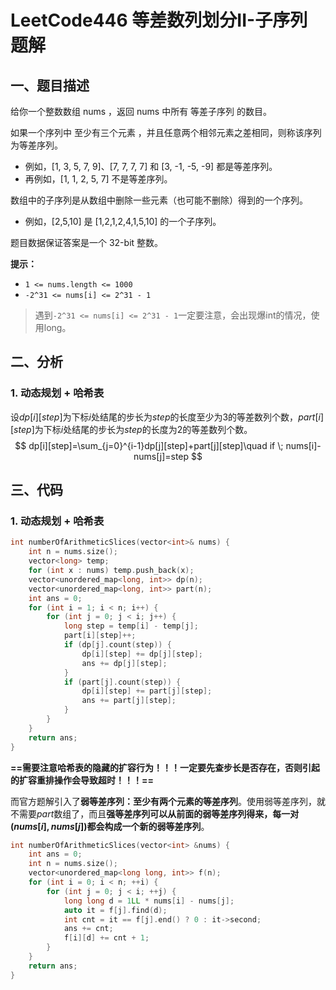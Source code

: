 # LeetCode446 等差数列划分II-子序列 题解

## 一、题目描述

给你一个整数数组 nums ，返回 nums 中所有 等差子序列 的数目。

如果一个序列中 至少有三个元素 ，并且任意两个相邻元素之差相同，则称该序列为等差序列。

+ 例如，[1, 3, 5, 7, 9]、[7, 7, 7, 7] 和 [3, -1, -5, -9] 都是等差序列。
+ 再例如，[1, 1, 2, 5, 7] 不是等差序列。

数组中的子序列是从数组中删除一些元素（也可能不删除）得到的一个序列。

+ 例如，[2,5,10] 是 [1,2,1,2,4,1,5,10] 的一个子序列。

题目数据保证答案是一个 32-bit 整数。

**提示：**

- `1 <= nums.length <= 1000`
- `-2^31 <= nums[i] <= 2^31 - 1`

> 遇到`-2^31 <= nums[i] <= 2^31 - 1`一定要注意，会出现爆int的情况，使用long。



## 二、分析

### 1. 动态规划 + 哈希表

设$dp[i][step]$为下标$i$处结尾的步长为$step$的长度至少为3的等差数列个数，$part[i][step]$为下标$i$处结尾的步长为$step$的长度为2的等差数列个数。
$$
dp[i][step]=\sum_{j=0}^{i-1}dp[j][step]+part[j][step]\quad if \; nums[i]-nums[j]=step
$$


## 三、代码

### 1. 动态规划 + 哈希表

```c++
int numberOfArithmeticSlices(vector<int>& nums) {
    int n = nums.size();
    vector<long> temp;
    for (int x : nums) temp.push_back(x);
    vector<unordered_map<long, int>> dp(n);
    vector<unordered_map<long, int>> part(n);
    int ans = 0;
    for (int i = 1; i < n; i++) {
        for (int j = 0; j < i; j++) {
            long step = temp[i] - temp[j];
            part[i][step]++;
            if (dp[j].count(step)) {
                dp[i][step] += dp[j][step];   
                ans += dp[j][step];
            }
            if (part[j].count(step)) {
                dp[i][step] += part[j][step];
                ans += part[j][step];
            }
        }
    }
    return ans;
}
```

**==需要注意哈希表的隐藏的扩容行为！！！一定要先查步长是否存在，否则引起的扩容重排操作会导致超时！！！==**

而官方题解引入了**弱等差序列：至少有两个元素的等差序列**。使用弱等差序列，就不需要$part$数组了，而且**强等差序列可以从前面的弱等差序列得来，每一对$(nums[i],nums[j])$都会构成一个新的弱等差序列**。

```c++
int numberOfArithmeticSlices(vector<int> &nums) {
    int ans = 0;
    int n = nums.size();
    vector<unordered_map<long long, int>> f(n);
    for (int i = 0; i < n; ++i) {
        for (int j = 0; j < i; ++j) {
            long long d = 1LL * nums[i] - nums[j];
            auto it = f[j].find(d);
            int cnt = it == f[j].end() ? 0 : it->second;
            ans += cnt;
            f[i][d] += cnt + 1;
        }
    }
    return ans;
}
```

